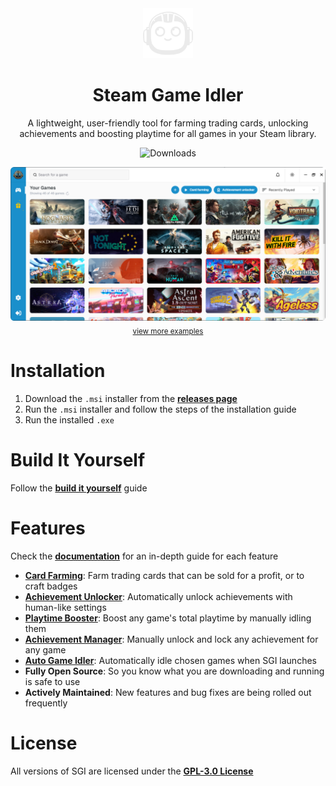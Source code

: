 <div align="center">
  <img src="./public/logo.png" width='80' alt='Click for larger image' />
  <h1>Steam Game Idler</h1>
  <p>A lightweight, user-friendly tool for farming trading cards, unlocking achievements and boosting playtime for all games in your Steam library.</p>
<p>
  <img src="https://img.shields.io/github/downloads/zevnda/steam-game-idler/total?style=for-the-badge&color=137eb5" alt="Downloads" />
</p>
</div>
<div align="center" style="margin-top: 10px;">
  <img src="./public/example_one.png" width='700' alt='Click for larger image' />
  <br>
  <sub><a href="https://steamgameidler.vercel.app/gallery">view more examples</a></sub>
</div>

# Installation
1. Download the `.msi` installer from the **[releases page](https://github.com/zevnda/steam-game-idler/releases/latest)**
2. Run the `.msi` installer and follow the steps of the installation guide
3. Run the installed `.exe`

# Build It Yourself
Follow the **[build it yourself](https://steamgameidler.vercel.app/get-started/build-it-yourself)** guide

# Features
Check the **[documentation](https://steamgameidler.vercel.app/)** for an in-depth guide for each feature

* **[Card Farming](https://steamgameidler.vercel.app/features/card-farming)**: Farm trading cards that can be sold for a profit, or to craft badges
* **[Achievement Unlocker](https://steamgameidler.vercel.app/features/achievement-unlocker)**: Automatically unlock achievements with human-like settings
* **[Playtime Booster](https://steamgameidler.vercel.app/features/playtime-booster)**: Boost any game's total playtime by manually idling them
* **[Achievement Manager](https://steamgameidler.vercel.app/features/achievement-manager)**: Manually unlock and lock any achievement for any game
* **[Auto Game Idler](https://steamgameidler.vercel.app/features/auto-idler)**: Automatically idle chosen games when SGI launches
* **Fully Open Source**: So you know what you are downloading and running is safe to use
* **Actively Maintained**: New features and bug fixes are being rolled out frequently

# License
All versions of SGI are licensed under the **[GPL-3.0 License](./LICENSE)**
